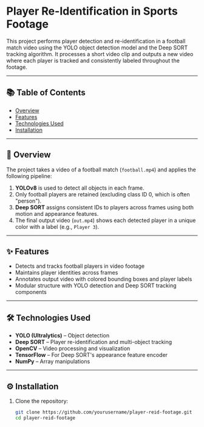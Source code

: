 # Player Re-Identification in Sports Footage

This project performs player detection and re-identification in a football match video using the YOLO object detection model and the Deep SORT tracking algorithm. It processes a short video clip and outputs a new video where each player is tracked and consistently labeled throughout the footage.

---

## 📚 Table of Contents

- [Overview](#overview)
- [Features](#features)
- [Technologies Used](#technologies-used)
- [Installation](#installation)

---

## 🧠 Overview

The project takes a video of a football match (`football.mp4`) and applies the following pipeline:

1. **YOLOv8** is used to detect all objects in each frame.
2. Only football players are retained (excluding class ID 0, which is often "person").
3. **Deep SORT** assigns consistent IDs to players across frames using both motion and appearance features.
4. The final output video (`out.mp4`) shows each detected player in a unique color with a label (e.g., `Player 3`).

---

## ✨ Features

- Detects and tracks football players in video footage
- Maintains player identities across frames
- Annotates output video with colored bounding boxes and player labels
- Modular structure with YOLO detection and Deep SORT tracking components

---

## 🛠 Technologies Used

- **YOLO (Ultralytics)** – Object detection
- **Deep SORT** – Player re-identification and multi-object tracking
- **OpenCV** – Video processing and visualization
- **TensorFlow** – For Deep SORT's appearance feature encoder
- **NumPy** – Array manipulations

---

## ⚙️ Installation

1. Clone the repository:
   ```bash
   git clone https://github.com/yourusername/player-reid-footage.git
   cd player-reid-footage
